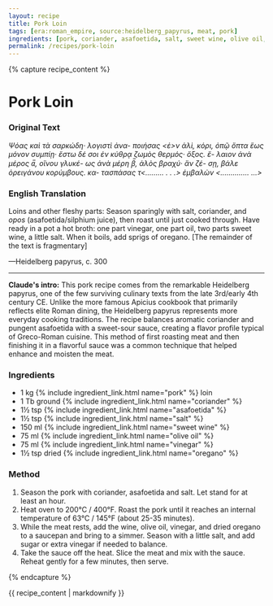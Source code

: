 ```yaml
---
layout: recipe
title: Pork Loin
tags: [era:roman_empire, source:heidelberg_papyrus, meat, pork]
ingredients: [pork, coriander, asafoetida, salt, sweet wine, olive oil, vinegar, oregano]
permalink: /recipes/pork-loin
---
```


{% capture recipe_content %}
# Pork Loin

### Original Text
*Ψόας καὶ τὰ σαρκώδη‧ λογιστὶ ἀνα-
ποιήσας <ἐ>ν ἁλὶ, κόρι, ὀπῷ ὄπτα
ἕως μόνον συμπίῃ‧ ἔστω δέ σοι
ἐν κύθρᾳ ζωμὸς θερμός‧ ὄξος. ἔ-
λαιον ἀνὰ μέρος α̅, οἴνου γλυκέ-
ως ἀνὰ μέρη β̅, ἁλὸς βραχύ‧ ἂν ζέ-
σῃ, βάλε ὀρειγάνου κορύμβους. κα-
τασπάσας τ<......... . .  .>
ἐμβαλὼν <.............. ...>*

### English Translation
Loins and other fleshy parts: Season sparingly with salt, coriander, and *opos* (asafoetida/silphium juice), then roast until just cooked through. Have ready in a pot a hot broth: one part vinegar, one part oil, two parts sweet wine, a little salt. When it boils, add sprigs of oregano. [The remainder of the text is fragmentary]

—Heidelberg papyrus, c. 300

___

**Claude's intro:** This pork recipe comes from the remarkable Heidelberg papyrus, one of the few surviving culinary texts from the late 3rd/early 4th century CE. Unlike the more famous Apicius cookbook that primarily reflects elite Roman dining, the Heidelberg papyrus represents more everyday cooking traditions. The recipe balances aromatic coriander and pungent asafoetida with a sweet-sour sauce, creating a flavor profile typical of Greco-Roman cuisine. This method of first roasting meat and then finishing it in a flavorful sauce was a common technique that helped enhance and moisten the meat.

### Ingredients
- 1 kg {% include ingredient_link.html name="pork" %} loin
- 1 Tb ground {% include ingredient_link.html name="coriander" %}
- 1½ tsp {% include ingredient_link.html name="asafoetida" %}
- 1½ tsp {% include ingredient_link.html name="salt" %}
- 150 ml {% include ingredient_link.html name="sweet wine" %}
- 75 ml {% include ingredient_link.html name="olive oil" %}
- 75 ml {% include ingredient_link.html name="vinegar" %}
- 1½ tsp dried {% include ingredient_link.html name="oregano" %}

### Method
1. Season the pork with coriander, asafoetida and salt. Let stand for at least an hour.
2. Heat oven to 200°C / 400°F. Roast the pork until it reaches an internal temperature of 63°C / 145°F (about 25-35 minutes).
3. While the meat rests, add the wine, olive oil, vinegar, and dried oregano to a saucepan and bring to a simmer. Season with a little salt, and add sugar or extra vinegar if needed to balance.
4. Take the sauce off the heat. Slice the meat and mix with the sauce. Reheat gently for a few minutes, then serve.

{% endcapture %}

{{ recipe_content | markdownify }}